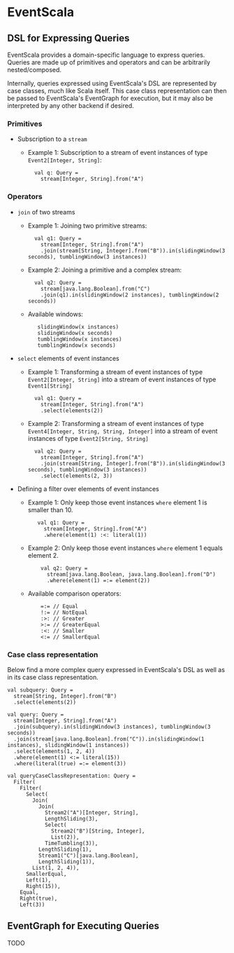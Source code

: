 # EventScala

## DSL for Expressing Queries

EventScala provides a domain-specific language to express queries. Queries are made up of primitives and operators and can be arbitrarily nested/composed.

Internally, queries expressed using EventScala's DSL are represented by case classes, much like Scala itself. This case class representation can then be passed to EventScala's EventGraph for execution, but it may also be interpreted by any other backend if desired.

### Primitives

+ Subscription to a `stream`

    + Example 1: Subscription to a stream of event instances of type `Event2[Integer, String]`:
    
            val q: Query =
              stream[Integer, String].from("A")
    
### Operators

+ `join` of two streams

    + Example 1: Joining two primitive streams:
   
            val q1: Query = 
              stream[Integer, String].from("A")
              .join(stream[String, Integer].from("B")).in(slidingWindow(3 seconds), tumblingWindow(3 instances))

    + Example 2: Joining a primitive and a complex stream:

            val q2: Query =
              stream[java.lang.Boolean].from("C")
              .join(q1).in(slidingWindow(2 instances), tumblingWindow(2 seconds))

    + Available windows:
    
             slidingWindow(x instances)
             slidingWindow(x seconds)
             tumblingWindow(x instances)
             tumblingWindow(x seconds)
             
+ `select` elements of event instances

     + Example 1: Transforming a stream of event instances of type `Event2[Integer, String]` into a stream of event instances of type `Event1[String]`
     
             val q1: Query =
               stream[Integer, String].from("A")
               .select(elements(2))

     + Example 2: Transforming a stream of event instances of type `Event4[Integer, String, String, Integer]` into a stream of event instances of type `Event2[String, String]`
             
             val q2: Query = 
               stream[Integer, String].from("A")
               .join(stream[String, Integer].from("B")).in(slidingWindow(3 seconds), tumblingWindow(3 instances))
               .select(elements(2, 3))

+ Defining a filter over elements of event instances

    + Example 1: Only keep those event instances `where` element 1 is smaller than 10.
             
             val q1: Query =
               stream[Integer, String].from("A")
               .where(element(1) :<: literal(1))

    + Example 2: Only keep those event instances `where` element 1 equals element 2.
    
              val q2: Query =
                stream[java.lang.Boolean, java.lang.Boolean].from("D")
                .where(element(1) =:= element(2))
                
    + Available comparison operators:
              
              =:= // Equal
              !:= // NotEqual
              :>: // Greater
              >:= // GreaterEqual
              :<: // Smaller
              <:= // SmallerEqual
              
### Case class representation

Below find a more complex query expressed in EventScala's DSL as well as in its case class representation.

    val subquery: Query =
      stream[String, Integer].from("B")
      .select(elements(2))

    val query: Query =
      stream[Integer, String].from("A")
      .join(subquery).in(slidingWindow(3 instances), tumblingWindow(3 seconds))
      .join(stream[java.lang.Boolean].from("C")).in(slidingWindow(1 instances), slidingWindow(1 instances))
      .select(elements(1, 2, 4))
      .where(element(1) <:= literal(15))
      .where(literal(true) =:= element(3))
       
    val queryCaseClassRepresentation: Query =
      Filter(
        Filter(
          Select(
            Join(
              Join(
                Stream2("A")[Integer, String],
                LengthSliding(3),
                Select(
                  Stream2("B")[String, Integer],
                  List(2)),
                TimeTumbling(3)),
              LengthSliding(1),
              Stream1("C")[java.lang.Boolean],
              LengthSliding(1)),
            List(1, 2, 4)),
          SmallerEqual,
          Left(1),
          Right(15)),
        Equal,
        Right(true),
        Left(3))

## EventGraph for Executing Queries

TODO
